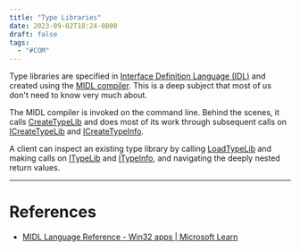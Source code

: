 ```yaml
---
title: "Type Libraries"
date: 2023-09-02T18:24-0800
draft: false
tags: 
  - "#COM" 
---
```


Type libraries are specified in [Interface Definition Language (IDL)](https://learn.microsoft.com/en-us/windows/win32/rpc/the-interface-definition-language-idl-file) and created using the [MIDL compiler](https://learn.microsoft.com/en-us/windows/win32/midl/using-the-midl-compiler-2).  This is a deep subject that most of us don't need to know very much about.

The MIDL compiler is invoked on the command line.  Behind the scenes, it calls [CreateTypeLib](https://learn.microsoft.com/en-us/windows/win32/api/oleauto/nf-oleauto-createtypelib) and does most of its work through subsequent calls on [ICreateTypeLib](https://learn.microsoft.com/en-us/windows/win32/api/oaidl/nn-oaidl-icreatetypelib) and [ICreateTypeInfo](https://learn.microsoft.com/en-us/windows/win32/api/oaidl/nn-oaidl-icreatetypeinfo).

A client can inspect an existing type library by calling [LoadTypeLib](https://learn.microsoft.com/en-us/windows/win32/api/oleauto/nf-oleauto-loadtypelib) and making calls on [ITypeLib](https://learn.microsoft.com/en-us/windows/win32/api/oaidl/nn-oaidl-itypelib) and [ITypeInfo](https://learn.microsoft.com/en-us/windows/win32/api/oaidl/nn-oaidl-itypeinfo), and navigating the deeply nested return values.

---
# References

- [MIDL Language Reference - Win32 apps | Microsoft Learn](https://learn.microsoft.com/en-us/windows/win32/midl/midl-language-reference)
